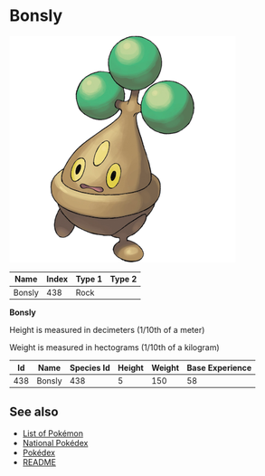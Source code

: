 # Bonsly


![Bonsly](images/438.png)

| **Name** | **Index** | **Type 1** | **Type 2** |
|----|----|----|----|
| Bonsly | 438 | Rock  |  |

**Bonsly** 


Height is measured in decimeters (1/10th of a meter)

Weight is measured in hectograms (1/10th of a kilogram)

| **Id** | **Name** | **Species Id** | **Height** | **Weight** | **Base Experience** |
|--------|----------|----------------|------------|------------|---------------------|
| 438 | Bonsly | 438 | 5 | 150 | 58 |


## See also

- [List of Pokémon](../pokemon.md)
- [National Pokédex](../national_pokedex.md)
- [Pokédex](../pokedex.md)
- [README](../README.md)
